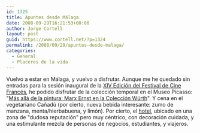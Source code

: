 ```yaml
---
id: 1325
title: Apuntes desde Málaga
date: 2008-09-29T16:21:53+00:00
author: Jorge Cortell
layout: post
guid: https://www.cortell.net/?p=1324
permalink: /2008/09/29/apuntes-desde-malaga/
categories:
  - General
  - Placeres de la vida
---
```

Vuelvo a estar en Málaga, y vuelvo a disfrutar. Aunque me he quedado sin entradas para la sesión inaugural de la <a title="Alianza Francesa" href="https://www.alianzafrancesamalaga.com/5h_2_2008.php" target="_blank">XIV Edición del Festival de Cine Francés</a>, he podido disfrutar de la colección temporal en el Museo Picasso: "<a title="Museo Picasso" href="https://www2.museopicassomalaga.org/03_1frameset.htm?03_1_1.cfm%3Fid%3D48" target="_blank">Más allá de la pintura: Marx Ernst en la Colección Würth</a>". Y cena en el vegetariano Cañadú (por cierto, nueva bebida interesante: zumo de manzana, menta/hierbabuena, y limón). Por cierto, el <a title="Room Mate Lola" href="https://www.room-matehotels.com/esp/malagahotel/lolahotel/lolahotel.php" target="_blank">hotel</a>, ubicado en una zona de "dudosa reputación" pero muy céntrico, con decoración cuidada, y una estimulante mezcla de personas de negocios, estudiantes, y viajeros.